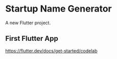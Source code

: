 # Startup Name Generator

A new Flutter project.

## First Flutter App

https://flutter.dev/docs/get-started/codelab


